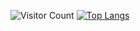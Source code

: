 ![Visitor Count](https://profile-counter.glitch.me/isunyuan/count.svg)
[![Top Langs](https://github-readme-stats.vercel.app/api/top-langs/?username=isunyuan&layout=compact)](https://github.com/isunyuan/github-readme-stats)
